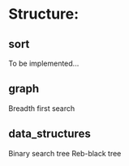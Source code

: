 # Structure:

## sort

To be implemented...

## graph
  
Breadth first search

## data_structures

Binary search tree
Reb-black tree
